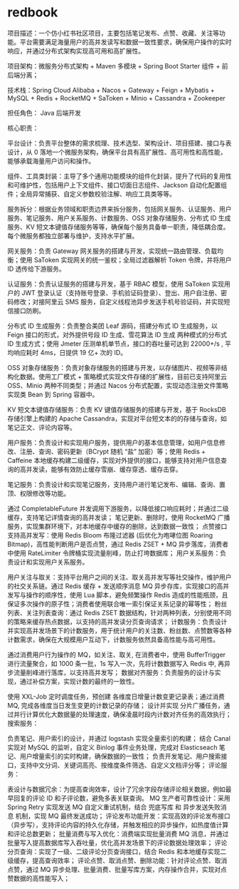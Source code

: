 # redbook
项目描述：一个仿小红书社区项目，主要包括笔记发布、点赞、收藏、关注等功能。平台需要满足海量用户的高并发读写和数据一致性要求，确保用户操作的实时响应，并通过分布式架构实现高可用和高扩展性。

项目架构：微服务分布式架构 + Maven 多模块 + Spring Boot Starter 组件 + 前后端分离；

技术栈：Spring Cloud Alibaba + Nacos + Gateway + Feign + Mybatis + MySQL + Redis + RocketMQ + SaToken + Minio + Cassandra + Zookeeper

担任角色： Java 后端开发

核心职责：

平台设计：负责平台整体的需求梳理、技术选型、架构设计、项目搭建、接口与表设计，从 0 落地一个微服务架构，确保平台具有高扩展性、高可用性和高性能，能够承载海量用户访问和操作。

组件、工具类封装：主导了多个通用功能模块的组件化封装，提升了代码的复用性和可维护性，包括用户上下文组件、接口切面日志组件、Jackson 自动化配置组件；全局异常捕获、自定义参数校验注解、响应工具类等等。

服务拆分：根据业务领域和职责边界来拆分服务，包括网关服务、认证服务、用户服务、笔记服务、用户关系服务、计数服务、OSS 对象存储服务、分布式 ID 生成服务、KV 短文本键值存储服务等等，确保每个服务具备单一职责，降低耦合度。每个微服务都独立部署与维护，支持水平扩展。

网关服务：负责 Gateway 网关服务的搭建与开发，实现统一路由管理、负载均衡；使用 SaToken 实现网关的统一鉴权；全局过滤器解析 Token 令牌，并将用户 ID 透传给下游服务。

认证服务：负责认证服务的搭建与开发，基于 RBAC 模型，使用 SaToken 实现用户的 JWT 登录认证（支持账号登录、手机验证码登录）、登出、用户自注册、密码修改；对接阿里云 SMS 服务，自定义线程池异步发送手机号验证码，并实现短信接口防刷。

分布式 ID 生成服务：负责整合美团 Leaf 源码，搭建分布式 ID 生成服务，以 Feign 接口的形式，对外提供号段 ID 生成、雪花算法 ID 生成 两种模式的分布式 ID 生成方式；使用 Jmeter 压测单机单节点，接口的吞吐量可达到 22000+/s , 平均响应耗时 4ms，日提供 19 亿+ 次的 ID。

OSS 对象存储服务：负责对象存储服务的搭建与开发，以存储图片、视频等非结构化数据。使用工厂模式 + 策略模式实现文件存储的扩展性，目前已支持阿里云 OSS、Minio 两种不同类型；并通过 Nacos 分布式配置，实现动态注册文件策略实现类 Bean 到 Spring 容器中。

KV 短文本键值存储服务：负责 KV 键值存储服务的搭建与开发，基于 RocksDB 存储引擎上构建的 Apache Cassandra，实现对平台短文本的的存储与查询，如笔记正文、评论内容等。

用户服务：负责设计和实现用户服务，提供用户的基本信息管理，如用户信息修改、注册、查询、密码更新（BCrypt 随机 “盐” 加密）等；使用 Redis + Caffeine 本地缓存构建二级缓存，实现对外提供的接口，能够支持对用户信息查询的高并发读，能够有效防止缓存雪崩、缓存穿透、缓存击穿。

笔记服务：负责设计和实现笔记服务，支持用户进行笔记发布、编辑、查询、置顶、权限修改等功能。

通过 CompletableFuture 并发调用下游服务，以降低接口响应耗时；并通过二级缓存，支持笔记详情查询的高并发读；
笔记更新、删除时，使用 RocketMQ 广播服务，实现集群环境下，对本地缓存中缓存的删除，达到数据一致性；
点赞接口支持高并发写：使用 Redis Bloom 布隆过滤器 (后优化为咆哮位图 Roaring Bitmap)，高性能判断用户是否点赞，通过 Redis ZSET + MQ 异步落库，消费者中使用 RateLimiter 令牌桶实现流量削峰，防止打垮数据库；
用户关系服务：负责设计和实现用户关系服务。

用户关注与取关：支持平台用户之间的关注、取关高并发写等社交操作，维护用户的社交关系链。通过 Redis 缓存 + 发送顺序消息 MQ 异步存库，实现接口的高并发写与操作的顺序性，使用 Lua 脚本，避免频繁操作 Redis 造成的性能瓶颈，且保证多次操作的原子性；消费者使用联合唯一索引保证关系记录的幂等性；
粉丝列表、关注列表查询：通过 Redis ZSET 数据结构，针对两种列表，分别使用不同的策略来缓存热点数据，以支持的高并发读分页查询请求；
计数服务：负责设计并实现高并发场景下的计数服务，用于统计用户的关注数、粉丝数、点赞数等各种计数需求，确保在大规模用户互动下，计数服务依然具备高性能与高可用性。

通过消费用户行为操作的 MQ，如关注、取关, 在消费者中，使用 BufferTrigger 进行流量聚合，如 1000 条一批，1s 写入一次，先将计数数据写入 Redis 中, 再异步流量削峰进行落库，以支持高并发写；
数据对齐服务：负责服务的设计与实现，通过补偿方案，实现计数的最终的一致性。

使用 XXL-Job 定时调度任务，预创建 各维度日增量计数变更记录表；通过消费 MQ, 完成各维度当日发生变更的计数记录的存储；
设计并实现 分片广播任务，通过并行计算优化大数据量的处理速度，确保凌晨时段内计数对齐任务的高效执行；
搜索服务：

负责笔记、用户索引的设计，并通过 logstash 实现全量索引的构建；
结合 Canal 实现对 MySQL 的监听，自定义 Binlog 事件业务处理，完成对 Elasticseach 笔记、用户增量索引的实时构建，确保数据的一致性；
负责开发笔记、用户搜索接口，支持中文分词、关键词高亮、按维度条件筛选、自定义文档评分等；
评论服务：

表设计与数据冗余：为提高查询效率，设计了冗余字段存储评论相关数据，例如最早回复的评论 ID 和子评论数，避免多表关联查询。
MQ 生产者可靠性设计：采用 Spring Retry 实现发送 MQ 自定义重试机制，结合 兜底写库 和 异步发送失败消息 机制，实现 MQ 最终发送成功；
评论发布功能开发：实现高效的评论发布接口（异步写），支持评论内容的持久化存储，并触发相应的异步操作，如热度值计算和评论总数更新；
批量消费与写入优化：消费端实现批量消费 MQ 消息，并通过批量写入提高数据库写入吞吐量，优化高并发场景下的评论数据处理效率；
评论分页查询：实现了一级、二级评论分页查询接口，结合 Redis 和本地缓存实现二级缓存，提高查询效率；
评论点赞、取消点赞、删除功能：针对评论点赞、取消点赞，通过 MQ 异步处理、批量消费、批量写库方案，内存操作合并，实现对点赞数据的高性能写入；